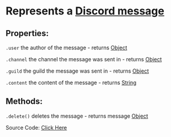 # Represents a [Discord message](https://discord.com/developers/docs/resources/channel#message-object)

## Properties:

`.user` the author of the message - returns [Object](https://javascript.info/object)

`.channel` the channel the message was sent in - returns [Object](https://javascript.info/object)

`.guild` the guild the message was sent in - returns [Object](https://javascript.info/object)

`.content` the content of the message - returns [String](https://javascript.info/types#string)

## Methods:

`.delete()` deletes the message - returns message [Object](https://javascript.info/object)




Source Code: [Click Here](https://github.com/discordjslib/discordjslib/tree/main/lib/Classes/Message)

